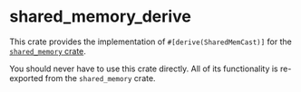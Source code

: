 # shared_memory_derive

This crate provides the implementation of `#[derive(SharedMemCast)]` for the
[`shared_memory` crate](https://crates.io/crates/shared_memory).

You should never have to use this crate directly. All of its functionality is
re-exported from the `shared_memory` crate.
